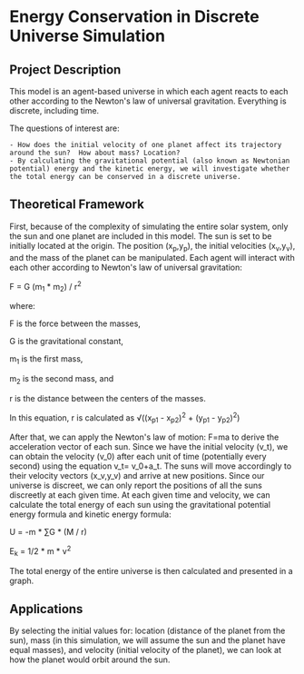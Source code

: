 # Energy Conservation in Discrete Universe Simulation

## Project Description

This model is an agent-based universe in which each agent reacts to each other according to the Newton's law of universal gravitation. Everything is discrete, including time. 

The questions of interest are: 

	- How does the initial velocity of one planet affect its trajectory around the sun?  How about mass? Location?
	- By calculating the gravitational potential (also known as Newtonian potential) energy and the kinetic energy, we will investigate whether the total energy can be conserved in a discrete universe. 

## Theoretical Framework

First, because of the complexity of simulating the entire solar system, only the sun and one planet are included in this model. The sun is set to be initially located at the origin. The position (x<sub>p</sub>,y<sub>p</sub>), the initial velocities (x<sub>v</sub>,y<sub>v</sub>), and the mass of the planet can be manipulated. Each agent will interact with each other according to Newton's law of universal gravitation:

F = G (m<sub>1</sub> * m<sub>2</sub>) / r<sup>2</sup> 

where:

F is the force between the masses,

G is the gravitational constant,

m<sub>1</sub> is the first mass,

m<sub>2</sub>  is the second mass, and 

r is the distance between the centers of the masses.

In this equation, r is calculated as √((x<sub>p1</sub> - x<sub>p2</sub>)<sup>2</sup> + (y<sub>p1</sub> - y<sub>p2</sub>)<sup>2</sup>)

After that, we can apply the Newton's law of motion: F=ma to derive the acceleration vector of each sun. Since we have the initial velocity (v_t), we can obtain the velocity (v_0) after each unit of time (potentially every second) using the equation v_t= v_0+a_t. The suns will move accordingly to their velocity vectors (x_v,y_v) and arrive at new positions. Since our universe is discreet, we can only report the positions of all the suns discreetly at each given time.
At each given time and velocity, we can calculate the total energy of each sun using the gravitational potential energy formula and kinetic energy formula: 

U = -m * ∑G * (M / r)

E<sub>k</sub> =  1/2 * m * v<sup>2</sup>

The total energy of the entire universe is then calculated and presented in a graph.

## Applications

By selecting the initial values for: location (distance of the planet from the sun), mass (in this simulation, we will assume the sun and the planet have equal masses), and velocity (initial velocity of the planet), we can look at how the planet would orbit around the sun. 
